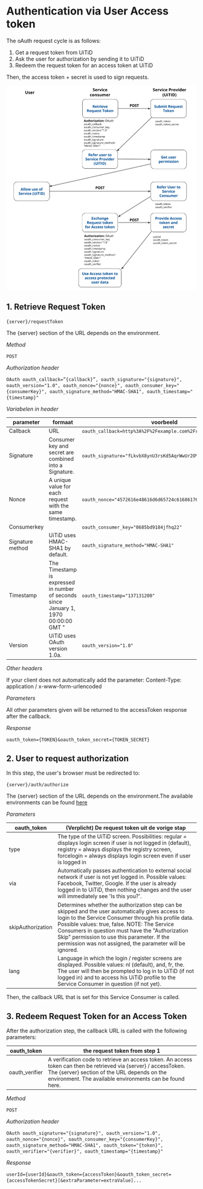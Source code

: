 ﻿---
---

# Authentication via User Access token

The oAuth request cycle is as follows:

1. Get a request token from UiTiD
2. Ask the user for authorization by sending it to UiTiD
3. Redeem the request token for an access token at UiTiD

Then, the access token + secret is used to sign requests.

![3-legged oauth](/img/3leggednew.png "3-legged oauth")

## 1. Retrieve Request Token

~~~
{server}/requestToken
~~~

The {server} section of the URL depends on the environment.

*Method*

~~~
POST
~~~

*Authorization header*

~~~
OAuth oauth_callback=”{callback}”, oauth_signature="{signature}", oauth_version="1.0", oauth_nonce="{nonce}", oauth_consumer_key="{consumerKey}", oauth_signature_method="HMAC-SHA1", oauth_timestamp="{timestamp}"
~~~

*Variabelen in header*

| parameter | formaat |	voorbeeld |
| --- | --- | --- |
| Callback | URL | ```oauth_callback=http%3A%2F%2Fexample.com%2Frequest_token_ready``` |
| Signature	| Consumer key and secret are combined into a Signature. | 	```oauth_signature="fLkvbX8ynU3rsKd5AqrWwUr2O%2BQ%3D"``` |
| Nonce	| A unique value for each request with the same timestamp. | 	 ```oauth_nonce="4572616e48616d6d65724c61686176"``` |
| Consumerkey	 | 	|  ```oauth_consumer_key="0685bd9184jfhq22"``` |
| Signature method	| UiTiD uses HMAC-SHA1 by default. | 	```oauth_signature_method="HMAC-SHA1"```|
| Timestamp	| The Timestamp is expressed in number of seconds since January 1, 1970 00:00:00 GMT "	|  ```oauth_timestamp="137131200"``` |
| Version	| UiTiD uses OAuth version 1.0a.	|  ```oauth_version="1.0"``` |


*Other headers*

If your client does not automatically add the parameter: Content-Type: application / x-www-form-urlencoded

*Parameters*

All other parameters  given will be returned to the accessToken response after the callback.

*Response*

~~~
oauth_token={TOKEN}&oauth_token_secret={TOKEN_SECRET}
~~~

## 2. User to request authorization

In this step, the user's browser must be redirected to:

~~~
{server}/auth/authorize
~~~

The {server} section of the URL depends on the environment.The available environments can be found [here](http://documentatie.uitdatabank.be/content/omgevingen/latest/index.html)

*Parameters*

| oauth_token	| (Verplicht) De request token uit de vorige stap |
| --- | --- |
| type	| The type of the UiTiD screen. Possibilities: regular = displays login screen if user is not logged in (default), registry = always displays the registry screen, forcelogin = always displays login screen even if user is logged in |
| via	|  Automatically passes authentication to external social network if user is not yet logged in. Possible values: Facebook, Twitter, Google. If the user is already logged in to UiTiD, then nothing changes and the user will immediately see 'Is this you?'. |
|  skipAuthorization	|  Determines whether the authorization step can be skipped and the user automatically gives access to login to the Service Consumer through his profile data. Possible values: true, false. NOTE: The Service Consumers in question must have the "Authorization Skip" permission to use this parameter. If the permission was not assigned, the parameter will be ignored. |
| lang | Language in which the login / register screens are displayed. Possible values: nl (default), and, fr, the. The user will then be prompted to log in to UiTiD (if not logged in) and to access his UiTiD profile to the Service Consumer in question (if not yet). |

Then, the callback URL that is set for this Service Consumer is called.

## 3. Redeem Request Token for an Access Token

After the authorization step, the callback URL is called with the following parameters:

| oauth_token	| the request token from step 1 |
| --- | --- |
| oauth_verifier |	A verification code to retrieve an access token. An access token can then be retrieved via {server} / accessToken. The {server} section of the URL depends on the environment. The available environments can be found here. |

*Method*

~~~
POST
~~~

*Authorization header*

~~~
OAuth oauth_signature="{signature}", oauth_version="1.0", oauth_nonce="{nonce}", oauth_consumer_key="{consumerKey}", oauth_signature_method="HMAC-SHA1", oauth_token="{token}", oauth_verifier="{verifier}", oauth_timestamp="{timestamp}"
~~~

*Response*

~~~
userId={userId}&oauth_token={accessToken}&oauth_token_secret={accessTokenSecret}[&extraParameter=extraValue]...
~~~
